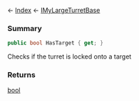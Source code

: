 ← [Index](Api-Index) ← [IMyLargeTurretBase](Sandbox.ModAPI.Ingame.IMyLargeTurretBase)

### Summary

```csharp
public bool HasTarget { get; }
```

Checks if the turret is locked onto a target

### Returns

[bool](System.Boolean)

